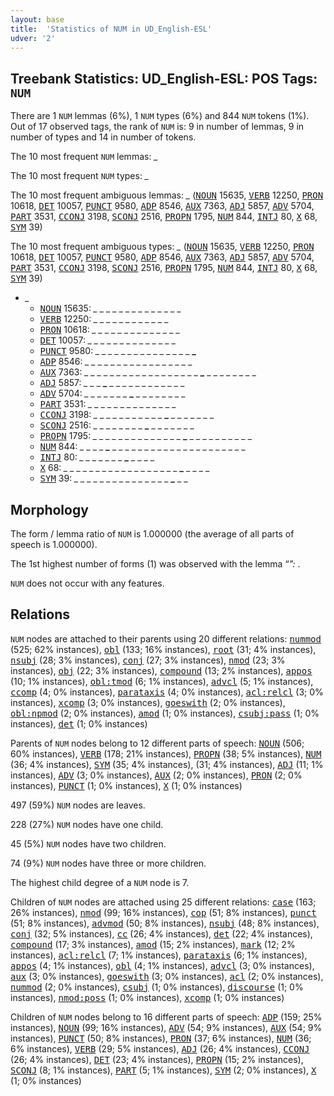 ```yaml
---
layout: base
title:  'Statistics of NUM in UD_English-ESL'
udver: '2'
---
```


## Treebank Statistics: UD_English-ESL: POS Tags: `NUM`

There are 1 `NUM` lemmas (6%), 1 `NUM` types (6%) and 844 `NUM` tokens (1%).
Out of 17 observed tags, the rank of `NUM` is: 9 in number of lemmas, 9 in number of types and 14 in number of tokens.

The 10 most frequent `NUM` lemmas: <em>_</em>

The 10 most frequent `NUM` types:  <em>_</em>

The 10 most frequent ambiguous lemmas: <em>_</em> (<tt><a href="en_esl-pos-NOUN.html">NOUN</a></tt> 15635, <tt><a href="en_esl-pos-VERB.html">VERB</a></tt> 12250, <tt><a href="en_esl-pos-PRON.html">PRON</a></tt> 10618, <tt><a href="en_esl-pos-DET.html">DET</a></tt> 10057, <tt><a href="en_esl-pos-PUNCT.html">PUNCT</a></tt> 9580, <tt><a href="en_esl-pos-ADP.html">ADP</a></tt> 8546, <tt><a href="en_esl-pos-AUX.html">AUX</a></tt> 7363, <tt><a href="en_esl-pos-ADJ.html">ADJ</a></tt> 5857, <tt><a href="en_esl-pos-ADV.html">ADV</a></tt> 5704, <tt><a href="en_esl-pos-PART.html">PART</a></tt> 3531, <tt><a href="en_esl-pos-CCONJ.html">CCONJ</a></tt> 3198, <tt><a href="en_esl-pos-SCONJ.html">SCONJ</a></tt> 2516, <tt><a href="en_esl-pos-PROPN.html">PROPN</a></tt> 1795, <tt><a href="en_esl-pos-NUM.html">NUM</a></tt> 844, <tt><a href="en_esl-pos-INTJ.html">INTJ</a></tt> 80, <tt><a href="en_esl-pos-X.html">X</a></tt> 68, <tt><a href="en_esl-pos-SYM.html">SYM</a></tt> 39)

The 10 most frequent ambiguous types:  <em>_</em> (<tt><a href="en_esl-pos-NOUN.html">NOUN</a></tt> 15635, <tt><a href="en_esl-pos-VERB.html">VERB</a></tt> 12250, <tt><a href="en_esl-pos-PRON.html">PRON</a></tt> 10618, <tt><a href="en_esl-pos-DET.html">DET</a></tt> 10057, <tt><a href="en_esl-pos-PUNCT.html">PUNCT</a></tt> 9580, <tt><a href="en_esl-pos-ADP.html">ADP</a></tt> 8546, <tt><a href="en_esl-pos-AUX.html">AUX</a></tt> 7363, <tt><a href="en_esl-pos-ADJ.html">ADJ</a></tt> 5857, <tt><a href="en_esl-pos-ADV.html">ADV</a></tt> 5704, <tt><a href="en_esl-pos-PART.html">PART</a></tt> 3531, <tt><a href="en_esl-pos-CCONJ.html">CCONJ</a></tt> 3198, <tt><a href="en_esl-pos-SCONJ.html">SCONJ</a></tt> 2516, <tt><a href="en_esl-pos-PROPN.html">PROPN</a></tt> 1795, <tt><a href="en_esl-pos-NUM.html">NUM</a></tt> 844, <tt><a href="en_esl-pos-INTJ.html">INTJ</a></tt> 80, <tt><a href="en_esl-pos-X.html">X</a></tt> 68, <tt><a href="en_esl-pos-SYM.html">SYM</a></tt> 39)


* <em>_</em>
  * <tt><a href="en_esl-pos-NOUN.html">NOUN</a></tt> 15635: <em>_ _ _ _ <b>_</b> _ _ _ _ _ <b>_</b> _ _ _ _ _</em>
  * <tt><a href="en_esl-pos-VERB.html">VERB</a></tt> 12250: <em>_ <b>_</b> _ _ _ _ <b>_</b> _ _ _ _ <b>_</b> _ <b>_</b> _ _</em>
  * <tt><a href="en_esl-pos-PRON.html">PRON</a></tt> 10618: <em><b>_</b> _ _ _ _ _ _ _ _ _ _ _ _ _ <b>_</b> _</em>
  * <tt><a href="en_esl-pos-DET.html">DET</a></tt> 10057: <em>_ _ <b>_</b> _ _ _ _ _ _ <b>_</b> _ _ _ _ _ _</em>
  * <tt><a href="en_esl-pos-PUNCT.html">PUNCT</a></tt> 9580: <em>_ _ _ _ _ _ _ _ _ _ _ _ _ _ _ <b>_</b></em>
  * <tt><a href="en_esl-pos-ADP.html">ADP</a></tt> 8546: <em>_ _ _ _ _ _ _ _ _ <b>_</b> _ _ _ _ _ _ <b>_</b> _ _</em>
  * <tt><a href="en_esl-pos-AUX.html">AUX</a></tt> 7363: <em>_ _ _ _ _ _ _ _ _ _ _ _ _ _ _ _ _ _ <b>_</b> _ _ _ _ _ _ _ _</em>
  * <tt><a href="en_esl-pos-ADJ.html">ADJ</a></tt> 5857: <em>_ _ _ <b>_</b> _ _ _ _ _ _ _ _ _ _ _ _</em>
  * <tt><a href="en_esl-pos-ADV.html">ADV</a></tt> 5704: <em>_ _ _ _ _ _ _ <b>_</b> _ _ _ _ _ _ _ _</em>
  * <tt><a href="en_esl-pos-PART.html">PART</a></tt> 3531: <em>_ _ _ _ _ <b>_</b> _ _ _ _ _ _ <b>_</b> _ _ _</em>
  * <tt><a href="en_esl-pos-CCONJ.html">CCONJ</a></tt> 3198: <em>_ _ _ _ _ _ _ _ _ _ _ <b>_</b> _ _ _ _ _ _ _</em>
  * <tt><a href="en_esl-pos-SCONJ.html">SCONJ</a></tt> 2516: <em>_ _ _ _ _ _ _ _ <b>_</b> _ _ _ _ _ _ _</em>
  * <tt><a href="en_esl-pos-PROPN.html">PROPN</a></tt> 1795: <em>_ _ _ _ _ _ _ _ _ _ _ _ _ _ <b>_</b> _ _ _ _ _ _ _ _ _ _</em>
  * <tt><a href="en_esl-pos-NUM.html">NUM</a></tt> 844: <em>_ _ _ _ <b>_</b> _ _ _ _ _ _ _ _ _ _ _ _ _ _ _ _ _ _ _ _ _</em>
  * <tt><a href="en_esl-pos-INTJ.html">INTJ</a></tt> 80: <em>_ _ _ _ _ _ _ <b>_</b> _ _ _ _</em>
  * <tt><a href="en_esl-pos-X.html">X</a></tt> 68: <em>_ _ _ _ _ _ _ _ _ _ _ _ _ _ _ _ _ _ <b>_</b> _ _ _ _</em>
  * <tt><a href="en_esl-pos-SYM.html">SYM</a></tt> 39: <em>_ _ _ _ _ _ _ _ _ _ _ _ _ _ _ <b>_</b> _ _</em>

## Morphology

The form / lemma ratio of `NUM` is 1.000000 (the average of all parts of speech is 1.000000).

The 1st highest number of forms (1) was observed with the lemma “_”: <em>_</em>.

`NUM` does not occur with any features.


## Relations

`NUM` nodes are attached to their parents using 20 different relations: <tt><a href="en_esl-dep-nummod.html">nummod</a></tt> (525; 62% instances), <tt><a href="en_esl-dep-obl.html">obl</a></tt> (133; 16% instances), <tt><a href="en_esl-dep-root.html">root</a></tt> (31; 4% instances), <tt><a href="en_esl-dep-nsubj.html">nsubj</a></tt> (28; 3% instances), <tt><a href="en_esl-dep-conj.html">conj</a></tt> (27; 3% instances), <tt><a href="en_esl-dep-nmod.html">nmod</a></tt> (23; 3% instances), <tt><a href="en_esl-dep-obj.html">obj</a></tt> (22; 3% instances), <tt><a href="en_esl-dep-compound.html">compound</a></tt> (13; 2% instances), <tt><a href="en_esl-dep-appos.html">appos</a></tt> (10; 1% instances), <tt><a href="en_esl-dep-obl-tmod.html">obl:tmod</a></tt> (6; 1% instances), <tt><a href="en_esl-dep-advcl.html">advcl</a></tt> (5; 1% instances), <tt><a href="en_esl-dep-ccomp.html">ccomp</a></tt> (4; 0% instances), <tt><a href="en_esl-dep-parataxis.html">parataxis</a></tt> (4; 0% instances), <tt><a href="en_esl-dep-acl-relcl.html">acl:relcl</a></tt> (3; 0% instances), <tt><a href="en_esl-dep-xcomp.html">xcomp</a></tt> (3; 0% instances), <tt><a href="en_esl-dep-goeswith.html">goeswith</a></tt> (2; 0% instances), <tt><a href="en_esl-dep-obl-npmod.html">obl:npmod</a></tt> (2; 0% instances), <tt><a href="en_esl-dep-amod.html">amod</a></tt> (1; 0% instances), <tt><a href="en_esl-dep-csubj-pass.html">csubj:pass</a></tt> (1; 0% instances), <tt><a href="en_esl-dep-det.html">det</a></tt> (1; 0% instances)

Parents of `NUM` nodes belong to 12 different parts of speech: <tt><a href="en_esl-pos-NOUN.html">NOUN</a></tt> (506; 60% instances), <tt><a href="en_esl-pos-VERB.html">VERB</a></tt> (178; 21% instances), <tt><a href="en_esl-pos-PROPN.html">PROPN</a></tt> (38; 5% instances), <tt><a href="en_esl-pos-NUM.html">NUM</a></tt> (36; 4% instances), <tt><a href="en_esl-pos-SYM.html">SYM</a></tt> (35; 4% instances),  (31; 4% instances), <tt><a href="en_esl-pos-ADJ.html">ADJ</a></tt> (11; 1% instances), <tt><a href="en_esl-pos-ADV.html">ADV</a></tt> (3; 0% instances), <tt><a href="en_esl-pos-AUX.html">AUX</a></tt> (2; 0% instances), <tt><a href="en_esl-pos-PRON.html">PRON</a></tt> (2; 0% instances), <tt><a href="en_esl-pos-PUNCT.html">PUNCT</a></tt> (1; 0% instances), <tt><a href="en_esl-pos-X.html">X</a></tt> (1; 0% instances)

497 (59%) `NUM` nodes are leaves.

228 (27%) `NUM` nodes have one child.

45 (5%) `NUM` nodes have two children.

74 (9%) `NUM` nodes have three or more children.

The highest child degree of a `NUM` node is 7.

Children of `NUM` nodes are attached using 25 different relations: <tt><a href="en_esl-dep-case.html">case</a></tt> (163; 26% instances), <tt><a href="en_esl-dep-nmod.html">nmod</a></tt> (99; 16% instances), <tt><a href="en_esl-dep-cop.html">cop</a></tt> (51; 8% instances), <tt><a href="en_esl-dep-punct.html">punct</a></tt> (51; 8% instances), <tt><a href="en_esl-dep-advmod.html">advmod</a></tt> (50; 8% instances), <tt><a href="en_esl-dep-nsubj.html">nsubj</a></tt> (48; 8% instances), <tt><a href="en_esl-dep-conj.html">conj</a></tt> (32; 5% instances), <tt><a href="en_esl-dep-cc.html">cc</a></tt> (26; 4% instances), <tt><a href="en_esl-dep-det.html">det</a></tt> (22; 4% instances), <tt><a href="en_esl-dep-compound.html">compound</a></tt> (17; 3% instances), <tt><a href="en_esl-dep-amod.html">amod</a></tt> (15; 2% instances), <tt><a href="en_esl-dep-mark.html">mark</a></tt> (12; 2% instances), <tt><a href="en_esl-dep-acl-relcl.html">acl:relcl</a></tt> (7; 1% instances), <tt><a href="en_esl-dep-parataxis.html">parataxis</a></tt> (6; 1% instances), <tt><a href="en_esl-dep-appos.html">appos</a></tt> (4; 1% instances), <tt><a href="en_esl-dep-obl.html">obl</a></tt> (4; 1% instances), <tt><a href="en_esl-dep-advcl.html">advcl</a></tt> (3; 0% instances), <tt><a href="en_esl-dep-aux.html">aux</a></tt> (3; 0% instances), <tt><a href="en_esl-dep-goeswith.html">goeswith</a></tt> (3; 0% instances), <tt><a href="en_esl-dep-acl.html">acl</a></tt> (2; 0% instances), <tt><a href="en_esl-dep-nummod.html">nummod</a></tt> (2; 0% instances), <tt><a href="en_esl-dep-csubj.html">csubj</a></tt> (1; 0% instances), <tt><a href="en_esl-dep-discourse.html">discourse</a></tt> (1; 0% instances), <tt><a href="en_esl-dep-nmod-poss.html">nmod:poss</a></tt> (1; 0% instances), <tt><a href="en_esl-dep-xcomp.html">xcomp</a></tt> (1; 0% instances)

Children of `NUM` nodes belong to 16 different parts of speech: <tt><a href="en_esl-pos-ADP.html">ADP</a></tt> (159; 25% instances), <tt><a href="en_esl-pos-NOUN.html">NOUN</a></tt> (99; 16% instances), <tt><a href="en_esl-pos-ADV.html">ADV</a></tt> (54; 9% instances), <tt><a href="en_esl-pos-AUX.html">AUX</a></tt> (54; 9% instances), <tt><a href="en_esl-pos-PUNCT.html">PUNCT</a></tt> (50; 8% instances), <tt><a href="en_esl-pos-PRON.html">PRON</a></tt> (37; 6% instances), <tt><a href="en_esl-pos-NUM.html">NUM</a></tt> (36; 6% instances), <tt><a href="en_esl-pos-VERB.html">VERB</a></tt> (29; 5% instances), <tt><a href="en_esl-pos-ADJ.html">ADJ</a></tt> (26; 4% instances), <tt><a href="en_esl-pos-CCONJ.html">CCONJ</a></tt> (26; 4% instances), <tt><a href="en_esl-pos-DET.html">DET</a></tt> (23; 4% instances), <tt><a href="en_esl-pos-PROPN.html">PROPN</a></tt> (15; 2% instances), <tt><a href="en_esl-pos-SCONJ.html">SCONJ</a></tt> (8; 1% instances), <tt><a href="en_esl-pos-PART.html">PART</a></tt> (5; 1% instances), <tt><a href="en_esl-pos-SYM.html">SYM</a></tt> (2; 0% instances), <tt><a href="en_esl-pos-X.html">X</a></tt> (1; 0% instances)

